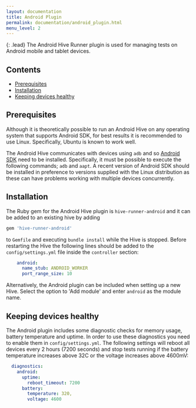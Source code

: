 ```yaml
---
layout: documentation
title: Android Plugin
permalink: documentation/android_plugin.html
menu_level: 2
---
```


{: .lead}
The Android Hive Runner plugin is used for managing tests on Android mobile and tablet devices.

## Contents
* [Prerequisites](#prerequisites)
* [Installation](#installation)
* [Keeping devices healthy](#keeping-devices-healthy)

## Prerequisites

Although it is theoretically possible to run an Android Hive on any operating system that supports Android SDK, for best results it is recommended to use Linux. Specifically, Ubuntu is known to work well.

The Android Hive communicates with devices using `adb` and so [Android SDK](https://developer.android.com/studio/index.html#downloads) need to be installed. Specifically, it must be possible to execute the following commands; `adb` and `aapt`. A recent version of Android SDK should be installed in preference to versions supplied with the Linux distribution as these can have problems working with multiple devices concurrently.

## Installation

The Ruby gem for the Android Hive plugin is `hive-runner-android` and it can be added to an existing hive by adding

```ruby
gem 'hive-runner-android'
```

to `Gemfile` and executing `bundle install` while the Hive is stopped. Before restarting the Hive the following lines should be added to the `config/settings.yml` file inside the `controller` section:

```yaml
    android:
      name_stub: ANDROID_WORKER
      port_range_size: 10
```

Alternatively, the Android plugin can be included when setting up a new Hive. Select the option to 'Add module' and enter `android` as the module name.

## Keeping devices healthy

The Android plugin includes some diagnostic checks for memory usage, battery temperature and uptime. In order to use these diagnostics you need to enable them in `config/settings.yml`. The following settings will reboot all devices every 2 hours (7200 seconds) and stop tests running if the battery temperature increases above 32C or the voltage increases above 4600mV:

```yaml
  diagnostics:
    android:
      uptime:
        reboot_timeout: 7200
      battery:
        temperature: 320,
        voltage: 4600
```
